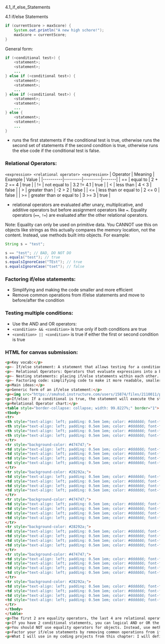 4.1_if_else_Statements

4.1 if/else Statements

```java
if (currentScore > maxScore) {
	System.out.println("A new high schore!");
	maxScore = currentScore;
}
```

General form:
```java
if (<conditional test>) {
	<statement>;
	<statement>;
	...
} else if (<conditional test>) {
	<statement>;
	<statement>;
	...
} else if (<conditional test>) {
	<statement>;
	<statement>;
	...
} else {
	<statement>;
	<statement>;
	...
}
```
- runs the first statements if the conditional test is true, otherwise runs the second set of statements if the second condition is true, otherwise runs the else code if the conditional test is false. 
### Relational Operators:
`<expression> <relational operator> <expression>`
| Operator | Meaning | Example | Value |
|----------|---------|---------|-------|
| == | equal to | 2 + 2 == 4 | true |
| != | not equal to | 3.2 != 4.1 | true |
| < | less than | 4 < 3 | false |
| > | greater than | -2 > 2 | false |
| <= | less than or equal to | 2 <= 0 | false |
| >= | greater than or equal to | 3 >= 3 | true |
- relational operators are evaluated after unary, multiplicative, and additive operators but before assignment operators like `=`. Equality operators (`==`, `!=`) are evaluated after the other relational operators.

Note: Equality can only be used on primitive data. You CANNOT use this on objects like strings as this actually compares the memory location, not the content. Instead, use methods built into objects. For example:
```java
String s = "test";

s == "test"; // BAD, DO NOT DO
s.equals("test"); // true
s.equalsIgnoreCase("TEst"); // true
s.equalsIgnoreCase("tset"); // false
```

### Factoring if/else statements:
- Simplifying and making the code smaller and more efficient
- Remove common operations from if/else statements and move to before/after the condition

### Testing multiple conditions:
- Use the AND and OR operators:
- `<condition> && <condition>` is true only if both conditions are true
- `<condition> || <condition>` is true if either the first or second condition is true

### HTML for canvas submission:
```html
<p>Key vocab:</p>
<p>- If/else statement: A statement that allows testing for a condition and running statements depending on the validity of the condition</p>
<p>- Relational Operators: Operators that evaluate expressions into a boolean, true or false</p>
<p>- Nesting statements: placing if/else statements within each other. See below.</p>
<p>- Factoring code: simplifying code to make it more readable, smaller, and run faster.</p>
<p>Main ideas:</p>
<p>Generic form of an if/else statement:</p>
<p><img src="https://smuhsd.instructure.com/users/15874/files/2110011/preview?verifier=9WKx5K4EXsaJutMvaVmHGU2BWwTHXrtN1qqsv0a8" alt="if/else structure." width="277" height="439" data-api-endpoint="https://smuhsd.instructure.com/api/v1/users/15874/files/2110011" data-api-returntype="File" /></p>
<p>If/else: If a conditional is true, the statement will execute the statements in the if body, otherwise it will run the statements in the else body. This can be nested in order to create the above "cascading if/else" block where only one block of statements will be executed.</p>
<p>Relational Operator chart:</p>
<table style="border-collapse: collapse; width: 99.8227%;" border="1">
<tbody>
<tr>
<th style="text-align: left; padding: 0.5em 1em; color: #dddddd; font-family: Avenir, Arial, sans-serif; border-width: 1px 1px 2px; border-style: solid; border-color: #464646; background-color: #28292a; width: 20.5674%;">Operator</th>
<th style="text-align: left; padding: 0.5em 1em; color: #dddddd; font-family: Avenir, Arial, sans-serif; border-width: 1px 1px 2px; border-style: solid; border-color: #464646; background-color: #28292a; width: 42.7305%;">Meaning</th>
<th style="text-align: left; padding: 0.5em 1em; color: #dddddd; font-family: Avenir, Arial, sans-serif; border-width: 1px 1px 2px; border-style: solid; border-color: #464646; background-color: #28292a; width: 21.8085%;">Example</th>
<th style="text-align: left; padding: 0.5em 1em; color: #dddddd; font-family: Avenir, Arial, sans-serif; border-width: 1px 1px 2px; border-style: solid; border-color: #464646; background-color: #28292a; width: 14.7163%;">Value</th>
</tr>
<tr style="background-color: #474747;">
<td style="text-align: left; padding: 0.5em 1em; color: #dddddd; font-family: Avenir, Arial, sans-serif; border: 1px solid #464646; width: 20.5674%;">==</td>
<td style="text-align: left; padding: 0.5em 1em; color: #dddddd; font-family: Avenir, Arial, sans-serif; border: 1px solid #464646; width: 42.7305%;">equal to</td>
<td style="text-align: left; padding: 0.5em 1em; color: #dddddd; font-family: Avenir, Arial, sans-serif; border: 1px solid #464646; width: 21.8085%;">2 + 2 == 4</td>
<td style="text-align: left; padding: 0.5em 1em; color: #dddddd; font-family: Avenir, Arial, sans-serif; border: 1px solid #464646; width: 14.7163%;">true</td>
</tr>
<tr style="background-color: #28292a;">
<td style="text-align: left; padding: 0.5em 1em; color: #dddddd; font-family: Avenir, Arial, sans-serif; border: 1px solid #464646; width: 20.5674%;">!=</td>
<td style="text-align: left; padding: 0.5em 1em; color: #dddddd; font-family: Avenir, Arial, sans-serif; border: 1px solid #464646; width: 42.7305%;">not equal to</td>
<td style="text-align: left; padding: 0.5em 1em; color: #dddddd; font-family: Avenir, Arial, sans-serif; border: 1px solid #464646; width: 21.8085%;">3.2 != 4.1</td>
<td style="text-align: left; padding: 0.5em 1em; color: #dddddd; font-family: Avenir, Arial, sans-serif; border: 1px solid #464646; width: 14.7163%;">true</td>
</tr>
<tr style="background-color: #474747;">
<td style="text-align: left; padding: 0.5em 1em; color: #dddddd; font-family: Avenir, Arial, sans-serif; border: 1px solid #464646; width: 20.5674%;">&lt;</td>
<td style="text-align: left; padding: 0.5em 1em; color: #dddddd; font-family: Avenir, Arial, sans-serif; border: 1px solid #464646; width: 42.7305%;">less than</td>
<td style="text-align: left; padding: 0.5em 1em; color: #dddddd; font-family: Avenir, Arial, sans-serif; border: 1px solid #464646; width: 21.8085%;">4 &lt; 3</td>
<td style="text-align: left; padding: 0.5em 1em; color: #dddddd; font-family: Avenir, Arial, sans-serif; border: 1px solid #464646; width: 14.7163%;">false</td>
</tr>
<tr style="background-color: #28292a;">
<td style="text-align: left; padding: 0.5em 1em; color: #dddddd; font-family: Avenir, Arial, sans-serif; border: 1px solid #464646; width: 20.5674%;">&gt;</td>
<td style="text-align: left; padding: 0.5em 1em; color: #dddddd; font-family: Avenir, Arial, sans-serif; border: 1px solid #464646; width: 42.7305%;">greater than</td>
<td style="text-align: left; padding: 0.5em 1em; color: #dddddd; font-family: Avenir, Arial, sans-serif; border: 1px solid #464646; width: 21.8085%;">-2 &gt; 2</td>
<td style="text-align: left; padding: 0.5em 1em; color: #dddddd; font-family: Avenir, Arial, sans-serif; border: 1px solid #464646; width: 14.7163%;">false</td>
</tr>
<tr style="background-color: #474747;">
<td style="text-align: left; padding: 0.5em 1em; color: #dddddd; font-family: Avenir, Arial, sans-serif; border: 1px solid #464646; width: 20.5674%;">&lt;=</td>
<td style="text-align: left; padding: 0.5em 1em; color: #dddddd; font-family: Avenir, Arial, sans-serif; border: 1px solid #464646; width: 42.7305%;">less than or equal to</td>
<td style="text-align: left; padding: 0.5em 1em; color: #dddddd; font-family: Avenir, Arial, sans-serif; border: 1px solid #464646; width: 21.8085%;">2 &lt;= 0</td>
<td style="text-align: left; padding: 0.5em 1em; color: #dddddd; font-family: Avenir, Arial, sans-serif; border: 1px solid #464646; width: 14.7163%;">false</td>
</tr>
<tr style="background-color: #28292a;">
<td style="text-align: left; padding: 0.5em 1em; color: #dddddd; font-family: Avenir, Arial, sans-serif; border: 1px solid #464646; width: 20.5674%;">&gt;=</td>
<td style="text-align: left; padding: 0.5em 1em; color: #dddddd; font-family: Avenir, Arial, sans-serif; border: 1px solid #464646; width: 42.7305%;">greater than or equal to</td>
<td style="text-align: left; padding: 0.5em 1em; color: #dddddd; font-family: Avenir, Arial, sans-serif; border: 1px solid #464646; width: 21.8085%;">3 &gt;= 3</td>
<td style="text-align: left; padding: 0.5em 1em; color: #dddddd; font-family: Avenir, Arial, sans-serif; border: 1px solid #464646; width: 14.7163%;">true</td>
</tr>
</tbody>
</table>
<p>The first 2 are equality operators, the last 4 are relational operators. Relational operators are evaluated after additive, multiplicative, and unary operators but before equality operators. Assignment operators like = or += are executed after equality operators.</p>
<p>If you have 2 conditional statements, you can logical AND or OR the 2 statements using &amp;&amp; or ||, respectively. OR means either of the conditions need to be true for the entire condition to evaluate as true, AND means both conditions must be true for the condition to evaluate as true. Examples: (5 &gt; 3) || (4 == 5) is true, (5 &gt; 3) &amp;&amp; (4 == 5) is false.</p>
<p>You should NOT use equality operators for objects. Instead, use methods like "test".equals("test") or "cat".equalsIgnoreCase("cAT") to evaluate if 2 objects are equal.</p>
<p>Factor your if/else statements by removing common operations from if/else body and moving them to before/after the conditional statement.</p>
<p>What I will use in my coding projects from this chapter: I will definitely use the ability to evaluate conditionals and run code depending on the outcome to help add variability and usefulness to my code as well as using the many techniques introduced in this chapter in order to create complex conditionals and nested if/else chains.</p>
```